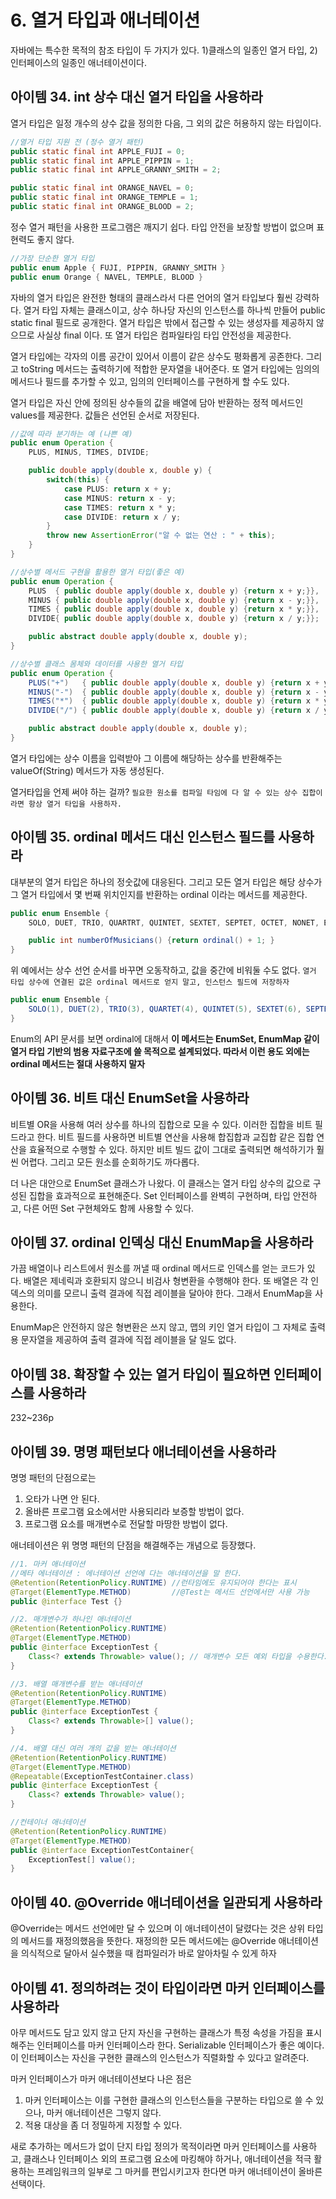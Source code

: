 # 6. 열거 타입과 애너테이션

자바에는 특수한 목적의 참조 타입이 두 가지가 있다. 1)클래스의 일종인 열거 타입, 2)인터페이스의 일종인 애너테이션이다.

## 아이템 34. int 상수 대신 열거 타입을 사용하라
열거 타입은 일정 개수의 상수 값을 정의한 다음, 그 외의 값은 허용하지 않는 타입이다.
```java
//열거 타입 지원 전 (정수 열거 패턴)
public static final int APPLE_FUJI = 0;
public static final int APPLE_PIPPIN = 1;
public static final int APPLE_GRANNY_SMITH = 2;

public static final int ORANGE_NAVEL = 0;
public static final int ORANGE_TEMPLE = 1;
public static final int ORANGE_BLOOD = 2;
```
정수 열거 패턴을 사용한 프로그램은 깨지기 쉽다. 타입 안전을 보장할 방법이 없으며 표현력도 좋지 않다.

```java
//가장 단순한 열거 타입
public enum Apple { FUJI, PIPPIN, GRANNY_SMITH }
public enum Orange { NAVEL, TEMPLE, BLOOD }
```
자바의 열거 타입은 완전한 형태의 클래스라서 다른 언어의 열거 타입보다 훨씬 강력하다. 열거 타입 자체는 클래스이고, 상수 하나당 자신의 인스턴스를 하나씩 만들어 public static final 필드로 공개한다. 열거 타입은 밖에서 접근할 수 있는 생성자를 제공하지 않으므로 사실상 final 이다. 또 열거 타입은 컴파일타임 타입 안전성을 제공한다.

열거 타입에는 각자의 이름 공간이 있어서 이름이 같은 상수도 평화롭게 공존한다. 그리고 toString 메서드는 출력하기에 적합한 문자열을 내어준다.
또 열거 타입에는 임의의 메서드나 필드를 추가할 수 있고, 임의의 인터페이스를 구현하게 할 수도 있다.

열거 타입은 자신 안에 정의된 상수들의 값을 배열에 담아 반환하는 정적 메서드인 values를 제공한다. 값들은 선언된 순서로 저장된다.

```java
//값에 따라 분기하는 예 (나쁜 예)
public enum Operation {
    PLUS, MINUS, TIMES, DIVIDE;

    public double apply(double x, double y) {
        switch(this) {
            case PLUS: return x + y;
            case MINUS: return x - y;
            case TIMES: return x * y;
            case DIVIDE: return x / y;
        }
        throw new AssertionError("알 수 없는 연산 : " + this);
    }
}

//상수별 메서드 구현을 활용한 열거 타입(좋은 예)
public enum Operation {
    PLUS  { public double apply(double x, double y) {return x + y;}},
    MINUS { public double apply(double x, double y) {return x - y;}},
    TIMES { public double apply(double x, double y) {return x * y;}},
    DIVIDE{ public double apply(double x, double y) {return x / y;}};

    public abstract double apply(double x, double y);
}

//상수별 클래스 몸체와 데이터를 사용한 열거 타입
public enum Operation {
    PLUS("+")   { public double apply(double x, double y) {return x + y;}},
    MINUS("-")  { public double apply(double x, double y) {return x - y;}},
    TIMES("*")  { public double apply(double x, double y) {return x * y;}},
    DIVIDE("/") { public double apply(double x, double y) {return x / y;}};

    public abstract double apply(double x, double y);
}
```

열거 타입에는 상수 이름을 입력받아 그 이름에 해당하는 상수를 반환해주는 valueOf(String) 메서드가 자동 생성된다.

열거타입을 언제 써야 하는 걸까? `필요한 원소를 컴파일 타임에 다 알 수 있는 상수 집합이라면 항상 열거 타입을 사용하자.`


## 아이템 35. ordinal 메서드 대신 인스턴스 필드를 사용하라
대부분의 열거 타입은 하나의 정숫값에 대응된다. 그리고 모든 열거 타입은 해당 상수가 그 열거 타입에서 몇 번째 위치인지를 반환하는 ordinal 이라는 메서드를 제공한다.

```java
public enum Ensemble {
    SOLO, DUET, TRIO, QUARTRT, QUINTET, SEXTET, SEPTET, OCTET, NONET, EDCTET;

    public int numberOfMusicians() {return ordinal() + 1; }
}
```
위 예에서는 상수 선언 순서를 바꾸면 오동작하고, 값을 중간에 비워둘 수도 없다. `열거 타입 상수에 연결된 값은 ordinal 메서드로 얻지 말고, 인스턴스 필드에 저장하자`

```java
public enum Ensemble {
    SOLO(1), DUET(2), TRIO(3), QUARTET(4), QUINTET(5), SEXTET(6), SEPTET(7), OCTET(8), NONET(9), EDCTET(10);
}
```

Enum의 API 문서를 보면 ordinal에 대해서 __이 메서드는 EnumSet, EnumMap 같이 열거 타입 기반의 범용 자료구조에 쓸 목적으로 설계되었다. 따라서 이런 용도 외에는 ordinal 메서드는 절대 사용하지 말자__

## 아이템 36. 비트 대신 EnumSet을 사용하라
비트별 OR을 사용해 여러 상수를 하나의 집합으로 모을 수 있다. 이러한 집합을 비트 필드라고 한다. 비트 필드를 사용하면 비트별 연산을 사용해 합집합과 교집합 같은 집합 연산을 효율적으로 수행할 수 있다. 하지만 비트 빌드 값이 그대로 출력되면 해석하기가 훨씬 어렵다. 그리고 모든 원소를 순회하기도 까다롭다.

더 나은 대안으로 EnumSet 클래스가 나왔다. 이 클래스는 열거 타입 상수의 값으로 구성된 집합을 효과적으로 표현해준다. Set 인터페이스를 완벽히 구현하며, 타입 안전하고, 다른 어떤 Set 구현체와도 함께 사용할 수 있다.

## 아이템 37. ordinal 인덱싱 대신 EnumMap을 사용하라
가끔 배열이나 리스트에서 원소를 꺼낼 때 ordinal 메서드로 인덱스를 얻는 코드가 있다. 배열은 제네릭과 호환되지 않으니 비검사 형변환을 수행해야 한다. 또 배열은 각 인덱스의 의미를 모르니 출력 결과에 직접 레이블을 달아야 한다. 그래서 EnumMap을 사용한다.

EnumMap은 안전하지 않은 형변환은 쓰지 않고, 맵의 키인 열거 타입이 그 자체로 출력용 문자열을 제공하여 출력 결과에 직접 레이블을 달 일도 없다.

## 아이템 38. 확장할 수 있는 열거 타입이 필요하면 인터페이스를 사용하라
232~236p

## 아이템 39. 명명 패턴보다 애너테이션을 사용하라
명명 패턴의 단점으로는
1. 오타가 나면 안 된다.
2. 올바른 프로그램 요소에서만 사용되리라 보증할 방법이 없다.
3. 프로그램 요소를 매개변수로 전달할 마땅한 방법이 없다.

애너테이션은 위 명명 패턴의 단점을 해결해주는 개념으로 등장했다. 

```java
//1. 마커 애너테이션
//메타 에너테이션 : 에너테이션 선언에 다는 애너테이션을 말 한다.
@Retention(RetentionPolicy.RUNTIME) //런타임에도 유지되어야 한다는 표시
@Target(ElementType.METHOD)         //@Test는 메서드 선언에서만 사용 가능
public @interface Test {}

//2. 매개변수가 하나인 애너테이션
@Retention(RetentionPolicy.RUNTIME) 
@Target(ElementType.METHOD)
public @interface ExceptionTest {
    Class<? extends Throwable> value(); // 매개변수 모든 예외 타입을 수용한다.
}

//3. 배열 매개변수를 받는 애너테이션
@Retention(RetentionPolicy.RUNTIME) 
@Target(ElementType.METHOD)
public @interface ExceptionTest {
    Class<? extends Throwable>[] value(); 
}

//4. 배열 대신 여러 개의 값을 받는 애너테이션
@Retention(RetentionPolicy.RUNTIME) 
@Target(ElementType.METHOD)
@Repeatable(ExceptionTestContainer.class)
public @interface ExceptionTest {
    Class<? extends Throwable> value();
}

//컨테이너 애너테이션
@Retention(RetentionPolicy.RUNTIME) 
@Target(ElementType.METHOD)
public @interface ExceptionTestContainer{
    ExceptionTest[] value();
}
```

## 아이템 40. @Override 애너테이션을 일관되게 사용하라
@Override는 메서드 선언에만 달 수 있으며 이 애너테이션이 달렸다는 것은 상위 타입의 메서드를 재정의했음을 뜻한다. 재정의한 모든 메서드에는 @Override 애너테이션을 의식적으로 달아서 실수했을 때 컴파일러가 바로 알아차릴 수 있게 하자

## 아이템 41. 정의하려는 것이 타입이라면 마커 인터페이스를 사용하라
아무 메서드도 담고 있지 않고 단지 자신을 구현하는 클래스가 특정 속성을 가짐을 표시해주는 인터페이스를 마커 인터페이스라 한다. Serializable 인터페이스가 좋은 예이다. 이 인터페이스는 자신을 구현한 클래스의 인스턴스가 직렬화할 수 있다고 알려준다.

마커 인터페이스가 마커 애너테이션보다 나은 점은
1. 마커 인터페이스는 이를 구현한 클래스의 인스턴스들을 구분하는 타입으로 쓸 수 있으나, 마커 애너테이션은 그렇지 않다.
2. 적용 대상을 좀 더 정밀하게 지정할 수 있다.

새로 추가하는 메서드가 없이 단지 타입 정의가 목적이라면 마커 인터페이스를 사용하고, 클래스나 인터페이스 외의 프로그램 요소에 마킹해야 하거나, 애너테이션을 적극 활용하는 프레임워크의 일부로 그 마커를 편입시키고자 한다면 마커 애너테이션이 올바른 선택이다.